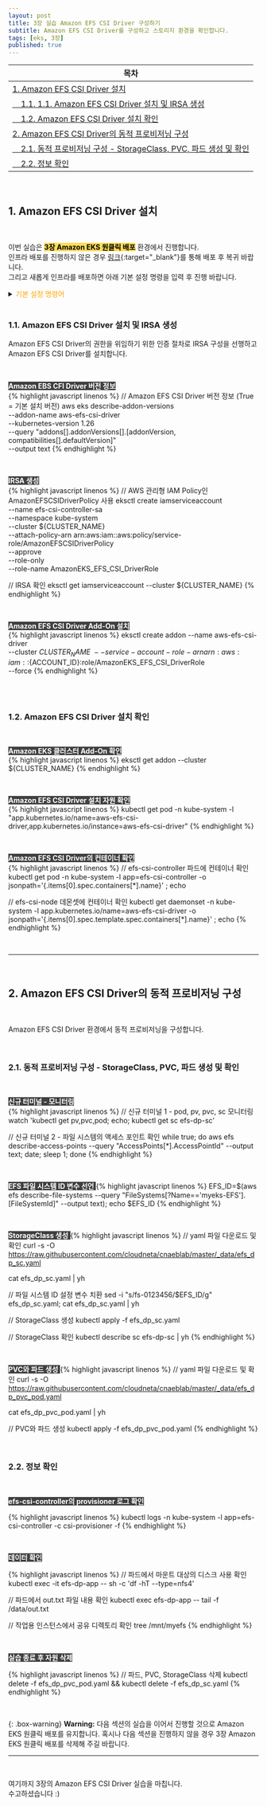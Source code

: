 ```yaml
---
layout: post
title: 3장 실습 Amazon EFS CSI Driver 구성하기
subtitle: Amazon EFS CSI Driver를 구성하고 스토리지 환경을 확인합니다.
tags: [eks, 3장]
published: true
---
```

|목차|
|-----------|
|[1. Amazon EFS CSI Driver 설치](#1-amazon-efs-csi-driver-설치)|
|[&nbsp;&nbsp;&nbsp;&nbsp;1.1. 1.1. Amazon EFS CSI Driver 설치 및 IRSA 생성](#11-amazon-efs-csi-driver-설치-및-irsa-생성)|
|[&nbsp;&nbsp;&nbsp;&nbsp;1.2. Amazon EFS CSI Driver 설치 확인](#12-amazon-efs-csi-driver-설치-확인)|
|[2. Amazon EFS CSI Driver의 동적 프로비저닝 구성](#2-amazon-efs-csi-driver의-동적-프로비저닝-구성)|
|[&nbsp;&nbsp;&nbsp;&nbsp;2.1. 동적 프로비저닝 구성 - StorageClass, PVC, 파드 생성 및 확인](#21-동적-프로비저닝-구성---storageclass-pvc-파드-생성-및-확인)|
|[&nbsp;&nbsp;&nbsp;&nbsp;2.2. 정보 확인](#22-정보-확인)|

<br/>

## 1. Amazon EFS CSI Driver 설치

<br/>

이번 실습은 <span style='color:black; background-color:#FFDB58'>**3장 Amazon EKS 원클릭 배포**</span> 환경에서 진행합니다.  
인프라 배포를 진행하지 않은 경우 [링크](https://console.aws.amazon.com/cloudformation/home?region=ap-northeast-2#/stacks/new?stackName=myeks&templateURL=https:%2F%2Finflearnaeb.s3.ap-northeast-2.amazonaws.com%2Feks-oneclick2.yaml){:target="_blank"}를 통해 배포 후 복귀 바랍니다.  
그리고 새롭게 인프라를 배포하면 아래 기본 설정 명령을 입력 후 진행 바랍니다.

<details>
<summary><span style='color:orange'>기본 설정 명령어</span></summary>
<div markdown="1">

<br/>

<span style='color:white; background-color:#404040'> **Default 네임 스페이스 변경** </span>  
{% highlight javascript linenos %}
kubectl ns default
{% endhighlight %}

<br/>

<span style='color:white; background-color:#404040'> **워커 노드의 IP 변수 선언** </span>  
{% highlight javascript linenos %}
N1=$(kubectl get node --label-columns=topology.kubernetes.io/zone --selector=topology.kubernetes.io/zone=ap-northeast-2a -o jsonpath={.items[0].status.addresses[0].address})

N2=$(kubectl get node --label-columns=topology.kubernetes.io/zone --selector=topology.kubernetes.io/zone=ap-northeast-2b -o jsonpath={.items[0].status.addresses[0].address})

N3=$(kubectl get node --label-columns=topology.kubernetes.io/zone --selector=topology.kubernetes.io/zone=ap-northeast-2c -o jsonpath={.items[0].status.addresses[0].address})

echo "export N1=$N1" >> /etc/profile

echo "export N2=$N2" >> /etc/profile

echo "export N3=$N3" >> /etc/profile
{% endhighlight %}

<br/>

<span style='color:white; background-color:#404040'> **노드에 Tool 설치** </span>  
{% highlight javascript linenos %}
ssh ec2-user@$N1 sudo yum install links tree jq tcpdump sysstat -y

ssh ec2-user@$N2 sudo yum install links tree jq tcpdump sysstat -y

ssh ec2-user@$N3 sudo yum install links tree jq tcpdump sysstat -y
{% endhighlight %}

<br/>

<span style='color:white; background-color:#404040'> **EFS 마운트 확인** </span>  
{% highlight javascript linenos %}
df -hT --type nfs4

// 만약 마운트가 되지 않는다면.. 수동으로 마운트
EFS_ID=$(aws efs describe-file-systems --query "FileSystems[?Name=='myeks-EFS'].[FileSystemId]" --output text); echo $EFS_ID

mount -t nfs4 -o nfsvers=4.1,rsize=1048576,wsize=1048576,hard,timeo=600,retrans=2,noresvport $EFS_ID.efs.ap-northeast-2.amazonaws.com:/ /mnt/myefs
{% endhighlight %}

<br/>

<span style='color:white; background-color:#404040'> **AWS Load Balancer Controller 설치** </span>  
{% highlight javascript linenos %}
helm repo add eks https://aws.github.io/eks-charts

helm repo update

helm install aws-load-balancer-controller eks/aws-load-balancer-controller -n kube-system --set clusterName=$CLUSTER_NAME \
  --set serviceAccount.create=false \
  --set serviceAccount.name=aws-load-balancer-controller
{% endhighlight %}

<br/>

<span style='color:white; background-color:#404040'> **ExternalDNS 설치** </span>  
{% highlight javascript linenos %}
// 자신의 도메인 주소로 설정
MyDomain=<자신의 도메인>

MyDnsHostedZoneId=$(aws route53 list-hosted-zones-by-name --dns-name "${MyDomain}." --query "HostedZones[0].Id" --output text)

echo $MyDomain, $MyDnzHostedZoneId

curl -s -O https://raw.githubusercontent.com/cloudneta/cnaeblab/master/_data/externaldns.yaml

MyDomain=$MyDomain MyDnsHostedZoneId=$MyDnsHostedZoneId envsubst < externaldns.yaml | kubectl apply -f -
{% endhighlight %}

<br/>

<span style='color:white; background-color:#404040'> **kube-ops-view 설치** </span>  
{% highlight javascript linenos %}
helm repo add geek-cookbook https://geek-cookbook.github.io/charts/

helm install kube-ops-view geek-cookbook/kube-ops-view --version 1.2.2 --set env.TZ="Asia/Seoul" --namespace kube-system

kubectl patch svc -n kube-system kube-ops-view -p '{"spec":{"type":"LoadBalancer"}}'

kubectl annotate service kube-ops-view -n kube-system "external-dns.alpha.kubernetes.io/hostname=kubeopsview.$MyDomain"

echo -e "Kube Ops View URL = http://kubeopsview.$MyDomain:8080/#scale=1.5"
{% endhighlight %}

<br/>



</div>
</details>

<br/>

### 1.1. Amazon EFS CSI Driver 설치 및 IRSA 생성

Amazon EFS CSI Driver의 권한을 위임하기 위한 인증 절차로 IRSA 구성을 선행하고 Amazon EFS CSI Driver를 설치합니다.

<br/>

<span style='color:white; background-color:#404040'> **Amazon EBS CFI Driver 버전 정보** </span>  
{% highlight javascript linenos %}
// Amazon EFS CSI Driver 버전 정보 (True = 기본 설치 버전)
aws eks describe-addon-versions \
    --addon-name aws-efs-csi-driver \
    --kubernetes-version 1.26 \
    --query "addons[].addonVersions[].[addonVersion, compatibilities[].defaultVersion]" \
    --output text
{% endhighlight %}

<br/>

<span style='color:white; background-color:#404040'> **IRSA 생성** </span>  
{% highlight javascript linenos %}
// AWS 관리형 IAM Policy인 AmazonEFSCSIDriverPolicy 사용
eksctl create iamserviceaccount \
  --name efs-csi-controller-sa \
  --namespace kube-system \
  --cluster ${CLUSTER_NAME} \
  --attach-policy-arn arn:aws:iam::aws:policy/service-role/AmazonEFSCSIDriverPolicy \
  --approve \
  --role-only \
  --role-name AmazonEKS_EFS_CSI_DriverRole

// IRSA 확인
eksctl get iamserviceaccount --cluster ${CLUSTER_NAME}
{% endhighlight %}

<br/>

<span style='color:white; background-color:#404040'> **Amazon EFS CSI Driver Add-On 설치** </span>  
{% highlight javascript linenos %}
eksctl create addon --name aws-efs-csi-driver\
 --cluster ${CLUSTER_NAME}\
 --service-account-role-arn arn:aws:iam::${ACCOUNT_ID}:role/AmazonEKS_EFS_CSI_DriverRole\
 --force
{% endhighlight %}

<br/><br/>


### 1.2. Amazon EFS CSI Driver 설치 확인

<br/>

<span style='color:white; background-color:#404040'> **Amazon EKS 클러스터 Add-On 확인** </span>  
{% highlight javascript linenos %}
eksctl get addon --cluster ${CLUSTER_NAME}
{% endhighlight %}

<br/>

<span style='color:white; background-color:#404040'> **Amazon EFS CSI Driver 설치 자원 확인** </span>  
{% highlight javascript linenos %}
kubectl get pod -n kube-system -l "app.kubernetes.io/name=aws-efs-csi-driver,app.kubernetes.io/instance=aws-efs-csi-driver"
{% endhighlight %}

<br/>

<span style='color:white; background-color:#404040'> **Amazon EFS CSI Driver의 컨테이너 확인** </span>  
{% highlight javascript linenos %}
// efs-csi-controller 파드에 컨테이너 확인
kubectl get pod -n kube-system -l app=efs-csi-controller -o jsonpath='{.items[0].spec.containers[*].name}' ; echo

// efs-csi-node 데몬셋에 컨테이너 확인
kubectl get daemonset -n kube-system -l app.kubernetes.io/name=aws-efs-csi-driver -o jsonpath='{.items[0].spec.template.spec.containers[*].name}' ; echo
{% endhighlight %}


<br/>

---

<br/>

## 2. Amazon EFS CSI Driver의 동적 프로비저닝 구성

<br/>

Amazon EFS CSI Driver 환경에서 동적 프로비저닝을 구성합니다.

<br/>

### 2.1. 동적 프로비저닝 구성 - StorageClass, PVC, 파드 생성 및 확인

<br/>

<span style='color:white; background-color:#404040'> **신규 터미널 - 모니터링** </span>  
{% highlight javascript linenos %}
// 신규 터미널 1 - pod, pv, pvc, sc 모니터링
watch 'kubectl get pv,pvc,pod; echo; kubectl get sc efs-dp-sc'

// 신규 터미널 2 - 파일 시스템의 액세스 포인트 확인
while true; do aws efs describe-access-points --query "AccessPoints[*].AccessPointId"  --output text; date; sleep 1; done
{% endhighlight %}

<br/>

<span style='color:white; background-color:#404040'> **EFS 파일 시스템 ID 변수 선언** </span>
{% highlight javascript linenos %}
EFS_ID=$(aws efs describe-file-systems --query "FileSystems[?Name=='myeks-EFS'].[FileSystemId]" --output text); echo $EFS_ID
{% endhighlight %}

<br/>


<span style='color:white; background-color:#404040'> **StorageClass 생성** </span>
{% highlight javascript linenos %}
// yaml 파일 다운로드 및 확인
curl -s -O https://raw.githubusercontent.com/cloudneta/cnaeblab/master/_data/efs_dp_sc.yaml

cat efs_dp_sc.yaml | yh

// 파일 시스템 ID 설정 변수 치환
sed -i "s/fs-0123456/$EFS_ID/g" efs_dp_sc.yaml; cat efs_dp_sc.yaml | yh

// StorageClass 생성
kubectl apply -f efs_dp_sc.yaml

// StorageClass 확인
kubectl describe sc efs-dp-sc | yh
{% endhighlight %}

<br/>

<span style='color:white; background-color:#404040'> **PVC와 파드 생성** </span>
{% highlight javascript linenos %}
// yaml 파일 다운로드 및 확인
curl -s -O https://raw.githubusercontent.com/cloudneta/cnaeblab/master/_data/efs_dp_pvc_pod.yaml

cat efs_dp_pvc_pod.yaml | yh

// PVC와 파드 생성
kubectl apply -f efs_dp_pvc_pod.yaml
{% endhighlight %}

<br/>

### 2.2. 정보 확인

<br/>

<span style='color:white; background-color:#404040'> **efs-csi-controller의 provisioner 로그 확인** </span>

{% highlight javascript linenos %}
kubectl logs -n kube-system -l app=efs-csi-controller -c csi-provisioner -f
{% endhighlight %}

<br/>

<span style='color:white; background-color:#404040'> **데이터 확인** </span>

{% highlight javascript linenos %}
// 파드에서 마운트 대상의 디스크 사용 확인
kubectl exec -it efs-dp-app -- sh -c 'df -hT --type=nfs4'

// 파드에서 out.txt 파일 내용 확인
kubectl exec efs-dp-app -- tail -f /data/out.txt

// 작업용 인스턴스에서 공유 디렉토리 확인
tree /mnt/myefs
{% endhighlight %}

<br/>

<span style='color:white; background-color:#404040'> **실습 종료 후 자원 삭제** </span>

{% highlight javascript linenos %}
// 파드, PVC, StorageClass 삭제
kubectl delete -f efs_dp_pvc_pod.yaml && kubectl delete -f efs_dp_sc.yaml
{% endhighlight %}

<br/>

{: .box-warning}
**Warning:** 다음 섹션의 실습을 이어서 진행할 것으로 Amazon EKS 원클릭 배포를 유지합니다. 혹시나 다음 섹션을 진행하지 않을 경우 3장 Amazon EKS 원클릭 배포를 삭제해 주길 바랍니다.

---

<br/>

여기까지 3장의 Amazon EFS CSI Driver 실습을 마칩니다.  
수고하셨습니다 :)

<br/><br/>

